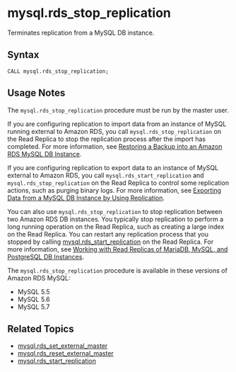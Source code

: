 # mysql\.rds\_stop\_replication<a name="mysql_rds_stop_replication"></a>

Terminates replication from a MySQL DB instance\.

## Syntax<a name="mysql_rds_stop_replication-syntax"></a>

```
CALL mysql.rds_stop_replication;
```

## Usage Notes<a name="mysql_rds_stop_replication-usage-notes"></a>

The `mysql.rds_stop_replication` procedure must be run by the master user\. 

If you are configuring replication to import data from an instance of MySQL running external to Amazon RDS, you call `mysql.rds_stop_replication` on the Read Replica to stop the replication process after the import has completed\. For more information, see [Restoring a Backup into an Amazon RDS MySQL DB Instance](MySQL.Procedural.Importing.md)\.

If you are configuring replication to export data to an instance of MySQL external to Amazon RDS, you call `mysql.rds_start_replication` and `mysql.rds_stop_replication` on the Read Replica to control some replication actions, such as purging binary logs\. For more information, see [Exporting Data from a MySQL DB Instance by Using Replication](MySQL.Procedural.Exporting.NonRDSRepl.md)\.

You can also use `mysql.rds_stop_replication` to stop replication between two Amazon RDS DB instances\. You typically stop replication to perform a long running operation on the Read Replica, such as creating a large index on the Read Replica\. You can restart any replication process that you stopped by calling [mysql\.rds\_start\_replication](mysql_rds_start_replication.md) on the Read Replica\. For more information, see [Working with Read Replicas of MariaDB, MySQL, and PostgreSQL DB Instances](USER_ReadRepl.md)\.

The `mysql.rds_stop_replication` procedure is available in these versions of Amazon RDS MySQL:
+ MySQL 5\.5
+ MySQL 5\.6
+ MySQL 5\.7

## Related Topics<a name="mysql_rds_stop_replication.related"></a>
+ [mysql\.rds\_set\_external\_master](mysql_rds_set_external_master.md)
+ [mysql\.rds\_reset\_external\_master](mysql_rds_reset_external_master.md)
+ [mysql\.rds\_start\_replication](mysql_rds_start_replication.md)